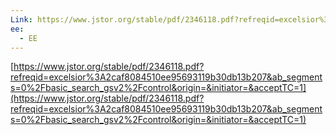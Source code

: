 ```yaml
---
Link: https://www.jstor.org/stable/pdf/2346118.pdf?refreqid=excelsior%3A2caf8084510ee95693119b30db13b207&ab_segments=0%2Fbasic_search_gsv2%2Fcontrol&origin=&initiator=&acceptTC=1
ee:
  - EE
---
```

[https://www.jstor.org/stable/pdf/2346118.pdf?refreqid=excelsior%3A2caf8084510ee95693119b30db13b207&ab_segments=0%2Fbasic_search_gsv2%2Fcontrol&origin=&initiator=&acceptTC=1](https://www.jstor.org/stable/pdf/2346118.pdf?refreqid=excelsior%3A2caf8084510ee95693119b30db13b207&ab_segments=0%2Fbasic_search_gsv2%2Fcontrol&origin=&initiator=&acceptTC=1)